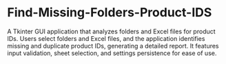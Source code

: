 # Find-Missing-Folders-Product-IDS
A Tkinter GUI application that analyzes folders and Excel files for product IDs. Users select folders and Excel files, and the application identifies missing and duplicate product IDs, generating a detailed report. It features input validation, sheet selection, and settings persistence for ease of use.
